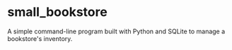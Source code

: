 # small_bookstore
A simple command-line program built with Python and SQLite to manage a bookstore's inventory. 
